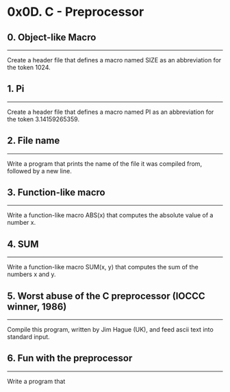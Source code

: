 # 0x0D. C - Preprocessor
## 0. Object-like Macro
***
Create a header file that defines a macro named SIZE as an abbreviation for the token 1024.

## 1. Pi
***
Create a header file that defines a macro named PI as an abbreviation for the token 3.14159265359.

## 2. File name
***
Write a program that prints the name of the file it was compiled from, followed by a new line.

## 3. Function-like macro
***
Write a function-like macro ABS(x) that computes the absolute value of a number x.

## 4. SUM
***
Write a function-like macro SUM(x, y) that computes the sum of the numbers x and y.

## 5. Worst abuse of the C preprocessor (IOCCC winner, 1986)
***
Compile this program, written by Jim Hague (UK), and feed ascii text into standard input.

## 6. Fun with the preprocessor
***
Write a program that 

